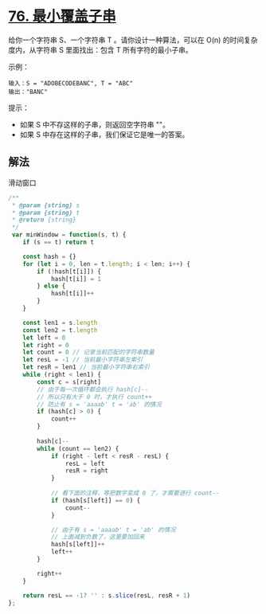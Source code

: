 # [76. 最小覆盖子串](https://leetcode-cn.com/problems/minimum-window-substring/)
给你一个字符串 S、一个字符串 T 。请你设计一种算法，可以在 O(n) 的时间复杂度内，从字符串 S 里面找出：包含 T 所有字符的最小子串。

示例：
```
输入：S = "ADOBECODEBANC", T = "ABC"
输出："BANC"
```

提示：

* 如果 S 中不存这样的子串，则返回空字符串 ""。
* 如果 S 中存在这样的子串，我们保证它是唯一的答案。
## 解法
滑动窗口
```js
/**
 * @param {string} s
 * @param {string} t
 * @return {string}
 */
 var minWindow = function(s, t) {
    if (s == t) return t

    const hash = {}
    for (let i = 0, len = t.length; i < len; i++) {
        if (!hash[t[i]]) {
            hash[t[i]] = 1
        } else {
            hash[t[i]]++
        }
    }

    const len1 = s.length
    const len2 = t.length
    let left = 0
    let right = 0
    let count = 0 // 记录当前匹配的字符串数量
    let resL = -1 // 当前最小字符串左索引
    let resR = len1 // 当前最小字符串右索引
    while (right < len1) {
        const c = s[right]
        // 由于每一次循环都会执行 hash[c]--
        // 所以只有大于 0 时，才执行 count++
        // 防止有 s = 'aaaab' t = 'ab' 的情况
        if (hash[c] > 0) {
            count++
        }
        
        hash[c]--
        while (count == len2) {
            if (right - left < resR - resL) {
                resL = left
                resR = right
            }
            
            // 看下面的注释，等把数字变成 0 了，才需要进行 count--
            if (hash[s[left]] == 0) {
                count--
            }

            // 由于有 s = 'aaaab' t = 'ab' 的情况
            // 上面减到负数了，这里要加回来
            hash[s[left]]++
            left++
        }

        right++
    }

    return resL == -1? '' : s.slice(resL, resR + 1)
};
```
